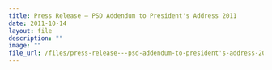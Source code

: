```yaml
---
title: Press Release – PSD Addendum to President's Address 2011
date: 2011-10-14
layout: file
description: ""
image: ""
file_url: /files/press-release---psd-addendum-to-president's-address-2011.pdf
---
```

